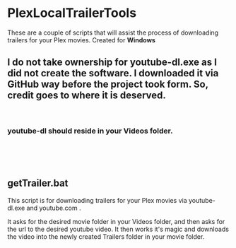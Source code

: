 # PlexLocalTrailerTools
These are a couple of scripts that will assist the process of downloading trailers for your Plex movies. Created for <strong> Windows </strong>


<h2>I do not take ownership for youtube-dl.exe as I did not create the software. I downloaded it via GitHub way
before the project took form. So, credit goes to where it is deserved.</h2>
<br>
<h3>youtube-dl should reside in your Videos folder.</h3>

<br><br><br>

<h2>getTrailer.bat</h2>
<p>This script is for downloading trailers for your Plex movies via youtube-dl.exe and youtube.com . 
</p>

<p>It asks for the desired movie folder in your Videos folder, and then asks for the url to the desired youtube video. It then works
it's magic and downloads the video into the newly created Trailers folder in your movie folder.</p>


